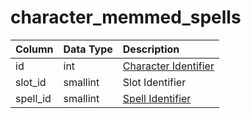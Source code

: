 # character\_memmed\_spells

| Column | Data Type | Description |
| :--- | :--- | :--- |
| id | int | [Character Identifier](character_data.md) |
| slot\_id | smallint | Slot Identifier |
| spell\_id | smallint | [Spell Identifier](../../../schema/categories/spells/spells_new.md) |


